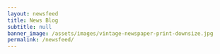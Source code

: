 ```yaml
---
layout: newsfeed
title: News Blog
subtitle: null
banner_image: /assets/images/vintage-newspaper-print-downsize.jpg
permalink: /newsfeed/
---
```


<!-- Content here would show up above your news feed -->

